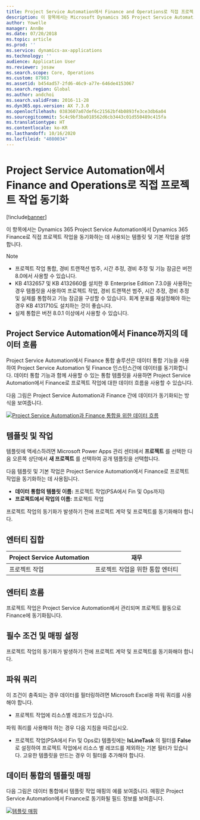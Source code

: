 ```yaml
---
title: Project Service Automation에서 Finance and Operations로 직접 프로젝트 작업 동기화
description: 이 항목에서는 Microsoft Dynamics 365 Project Service Automation에서 Dynamics 365 Finance로 직접 프로젝트 작업을 동기화하는 데 사용되는 템플릿 및 기본 작업을 설명합니다.
author: Yowelle
manager: AnnBe
ms.date: 07/20/2018
ms.topic: article
ms.prod: ''
ms.service: dynamics-ax-applications
ms.technology: ''
audience: Application User
ms.reviewer: josaw
ms.search.scope: Core, Operations
ms.custom: 87983
ms.assetid: b454ad57-2fd6-46c9-a77e-646de4153067
ms.search.region: Global
ms.author: andchoi
ms.search.validFrom: 2016-11-28
ms.dyn365.ops.version: AX 7.3.0
ms.openlocfilehash: 0383607a07def6c21562bf4b0893fe3ce3db6a04
ms.sourcegitcommit: 5c4c9bf3ba018562d6cb3443c01d550489c415fa
ms.translationtype: HT
ms.contentlocale: ko-KR
ms.lasthandoff: 10/16/2020
ms.locfileid: "4080034"
---
```

# <a name="synchronize-project-tasks-directly-from-project-service-automation-to-finance-and-operations"></a>Project Service Automation에서 Finance and Operations로 직접 프로젝트 작업 동기화

[!include[banner](../includes/banner.md)]

이 항목에서는 Dynamics 365 Project Service Automation에서 Dynamics 365 Finance로 직접 프로젝트 작업을 동기화하는 데 사용되는 템플릿 및 기본 작업을 설명합니다.

> [!NOTE]
> - 프로젝트 작업 통합, 경비 트랜잭션 범주, 시간 추정, 경비 추정 및 기능 잠금은 버전 8.0에서 사용할 수 있습니다.
> - KB 4132657 및 KB 4132660를 설치한 후 Enterprise Edition 7.3.0을 사용하는 경우 템플릿을 사용하여 프로젝트 작업, 경비 트랜잭션 범주, 시간 추정, 경비 추정 및 실제를 통합하고 기능 잠금을 구성할 수 있습니다. 회계 분포를 재설정해야 하는 경우 KB 4131710도 설치하는 것이 좋습니다.
> - 실제 통합은 버전 8.0.1 이상에서 사용할 수 있습니다.

## <a name="data-flow-for-project-service-automation-to-finance"></a>Project Service Automation에서 Finance까지의 데이터 흐름

Project Service Automation에서 Finance 통합 솔루션은 데이터 통합 기능을 사용하여 Project Service Automation 및 Finance 인스턴스간에 데이터를 동기화합니다. 데이터 통합 기능과 함께 사용할 수 있는 통합 템플릿을 사용하면 Project Service Automation에서 Finance로 프로젝트 작업에 대한 데이터 흐름을 사용할 수 있습니다.

다음 그림은 Project Service Automation과 Finance 간에 데이터가 동기화되는 방식을 보여줍니다.

[![Project Service Automation과 Finance 통합을 위한 데이터 흐름](./media/ProjectTasksFlow.png)](./media/ProjectTasksFlow.png)

## <a name="template-and-task"></a>템플릿 및 작업

템플릿에 액세스하려면 Microsoft Power Apps 관리 센터에서 **프로젝트** 를 선택한 다음 오른쪽 상단에서 **새 프로젝트** 를 선택하여 공개 템플릿을 선택합니다.

다음 템플릿 및 기본 작업은 Project Service Automation에서 Finance로 프로젝트 작업을 동기화하는 데 사용됩니다.

- **데이터 통합의 템플릿 이름:** 프로젝트 작업(PSA에서 Fin 및 Ops까지)
- **프로젝트에서 작업의 이름:** 프로젝트 작업

프로젝트 작업의 동기화가 발생하기 전에 프로젝트 계약 및 프로젝트를 동기화해야 합니다.

## <a name="entity-set"></a>엔터티 집합

| Project Service Automation | 재무                             |
|----------------------------|-------------------------------------|
| 프로젝트 작업              | 프로젝트 작업을 위한 통합 엔터티 |

## <a name="entity-flow"></a>엔터티 흐름

프로젝트 작업은 Project Service Automation에서 관리되며 프로젝트 활동으로 Finance에 동기화됩니다.

## <a name="prerequisites-and-mapping-setup"></a>필수 조건 및 매핑 설정

프로젝트 작업의 동기화가 발생하기 전에 프로젝트 계약 및 프로젝트를 동기화해야 합니다.

## <a name="power-query"></a>파워 쿼리

이 조건이 충족되는 경우 데이터를 필터링하려면 Microsoft Excel용 파워 쿼리를 사용해야 합니다.

- 프로젝트 작업에 리소스별 레코드가 있습니다.

파워 쿼리를 사용해야 하는 경우 다음 지침을 따르십시오.

- 프로젝트 작업(PSA에서 Fin 및 Ops로) 템플릿에는  **IsLineTask** 의 필터를 **False** 로 설정하여 프로젝트 작업에서 리소스 별 레코드를 제외하는 기본 필터가 있습니다. 고유한 템플릿을 만드는 경우 이 필터를 추가해야 합니다.

## <a name="template-mapping-in-data-integration"></a>데이터 통합의 템플릿 매핑

다음 그림은 데이터 통합에서 템플릿 작업 매핑의 예를 보여줍니다. 매핑은 Project Service Automation에서 Finance로 동기화될 필드 정보를 보여줍니다.

[![템플릿 매핑](./media/ProjectTasksMapping.png)](./media/ProjectTasksMapping.png)
